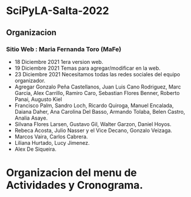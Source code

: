# SciPyLA-Salta-2022
## Organizacion
### Sitio Web : Maria Fernanda Toro (MaFe)
* 18 Diciembre 2021 1era version web.
* 19 Diciembre 2021 Temas para agregar/modificar en la web.
* 23 Diciembre 2021 Necesitamos todas las redes sociales del equipo organizador.
* Agregar Gonzalo Peña Castellanos, Juan Luis Cano Rodriguez, Marc Garcia, Alex Carrillo, Ramiro Caro, Sebastian Flores Benner, Roberto Panai, Augusto Kiel
* Francisco Palm, Sandro Loch, Ricardo Quiroga, Manuel Encalada, Daiana Daher, Ana Carolina Del Basso, Armando Tolaba, Belen Castro, Analia Asaye.
* Silvana Flores Larsen, Gustavo Gil, Walter Garzon, Daniel Hoyos.
* Rebeca Acosta, Julio Nasser y el Vice Decano, Gonzalo Veizaga.
* Marcos Vaira, Carlos Cabrera.
* Liliana Hurtado, Lucy Jimenez.
* Alex De Siqueira.
# Organizacion del menu de Actividades y Cronograma.
